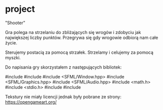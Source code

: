 # project

"Shooter"

Gra polega na strzelaniu do zbliżających się wrogów i zdobyciu jak największej liczby punktów. Przegrywa się gdy wrogowie odbiorą nam całe życie.

Sterujemy postacią za pomocą strzałek. Strzelamy i celujemy za pomocą myszki.

Do napisania gry skorzystałem z następujących bibliotek:

  #include <iostream>
  #include <vector>
  #include <SFML/Window.hpp>
  #include <SFML/Graphics.hpp>
  #include <SFML/Audio.hpp>
  #include <math.h>
  #include <stdio.h>
  #include <cstdlib>
  #include <sstream>
  
Tekstury nie miały licencji jednak były pobrane ze strony:
https://opengameart.org/
